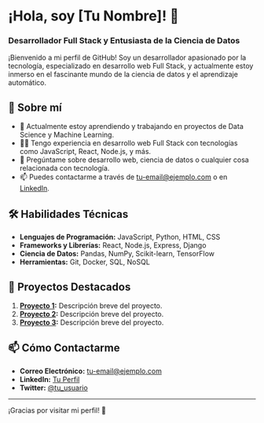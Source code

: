 # ¡Hola, soy [Tu Nombre]! 👋

### Desarrollador Full Stack y Entusiasta de la Ciencia de Datos

¡Bienvenido a mi perfil de GitHub! Soy un desarrollador apasionado por la tecnología, especializado en desarrollo web Full Stack, y actualmente estoy inmerso en el fascinante mundo de la ciencia de datos y el aprendizaje automático.

## 🚀 Sobre mí

- 🌱 Actualmente estoy aprendiendo y trabajando en proyectos de Data Science y Machine Learning.
- 👨‍💻 Tengo experiencia en desarrollo web Full Stack con tecnologías como JavaScript, React, Node.js, y más.
- 💬 Pregúntame sobre desarrollo web, ciencia de datos o cualquier cosa relacionada con tecnología.
- 📫 Puedes contactarme a través de [tu-email@ejemplo.com](mailto:tu-email@ejemplo.com) o en [LinkedIn](https://www.linkedin.com/in/tu-usuario).

## 🛠 Habilidades Técnicas

- **Lenguajes de Programación:** JavaScript, Python, HTML, CSS
- **Frameworks y Librerías:** React, Node.js, Express, Django
- **Ciencia de Datos:** Pandas, NumPy, Scikit-learn, TensorFlow
- **Herramientas:** Git, Docker, SQL, NoSQL

## 🌟 Proyectos Destacados

1. **[Proyecto 1](https://github.com/tu-usuario/proyecto-1):** Descripción breve del proyecto.
2. **[Proyecto 2](https://github.com/tu-usuario/proyecto-2):** Descripción breve del proyecto.
3. **[Proyecto 3](https://github.com/tu-usuario/proyecto-3):** Descripción breve del proyecto.

## 📫 Cómo Contactarme

- **Correo Electrónico:** [tu-email@ejemplo.com](mailto:tu-email@ejemplo.com)
- **LinkedIn:** [Tu Perfil](https://www.linkedin.com/in/tu-usuario)
- **Twitter:** [@tu_usuario](https://twitter.com/tu_usuario)

---

¡Gracias por visitar mi perfil! 🚀
